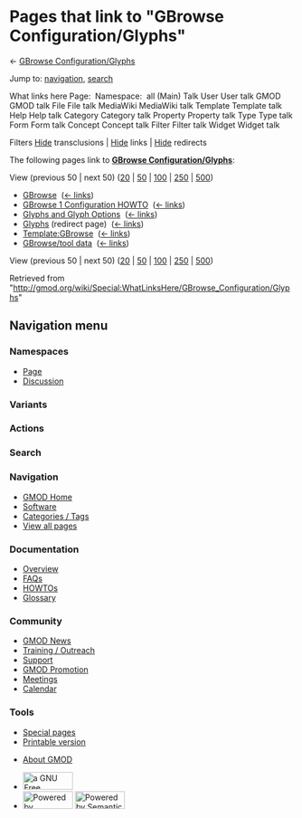 <div id="mw-page-base" class="noprint">

</div>

<div id="mw-head-base" class="noprint">

</div>

<div id="content" class="mw-body" role="main">

<span id="top"></span>

<div id="mw-js-message" style="display:none;">

</div>



# <span dir="auto">Pages that link to "GBrowse Configuration/Glyphs"</span>

<div id="bodyContent">

<div id="contentSub">

← [GBrowse
Configuration/Glyphs](/wiki/GBrowse_Configuration/Glyphs "GBrowse Configuration/Glyphs")

</div>

<div id="jump-to-nav" class="mw-jump">

Jump to: [navigation](#mw-navigation), [search](#p-search)

</div>

<div id="mw-content-text">

What links here Page:  Namespace:  all (Main) Talk User User talk GMOD
GMOD talk File File talk MediaWiki MediaWiki talk Template Template talk
Help Help talk Category Category talk Property Property talk Type Type
talk Form Form talk Concept Concept talk Filter Filter talk Widget
Widget talk

Filters
[Hide](/mediawiki/index.php?title=Special:WhatLinksHere/GBrowse_Configuration/Glyphs&hidetrans=1 "Special:WhatLinksHere/GBrowse Configuration/Glyphs")
transclusions \|
[Hide](/mediawiki/index.php?title=Special:WhatLinksHere/GBrowse_Configuration/Glyphs&hidelinks=1 "Special:WhatLinksHere/GBrowse Configuration/Glyphs")
links \|
[Hide](/mediawiki/index.php?title=Special:WhatLinksHere/GBrowse_Configuration/Glyphs&hideredirs=1 "Special:WhatLinksHere/GBrowse Configuration/Glyphs")
redirects

The following pages link to **[GBrowse
Configuration/Glyphs](/wiki/GBrowse_Configuration/Glyphs "GBrowse Configuration/Glyphs")**:

View (previous 50 \| next 50)
([20](/mediawiki/index.php?title=Special:WhatLinksHere/GBrowse_Configuration/Glyphs&limit=20 "Special:WhatLinksHere/GBrowse Configuration/Glyphs")
\|
[50](/mediawiki/index.php?title=Special:WhatLinksHere/GBrowse_Configuration/Glyphs&limit=50 "Special:WhatLinksHere/GBrowse Configuration/Glyphs")
\|
[100](/mediawiki/index.php?title=Special:WhatLinksHere/GBrowse_Configuration/Glyphs&limit=100 "Special:WhatLinksHere/GBrowse Configuration/Glyphs")
\|
[250](/mediawiki/index.php?title=Special:WhatLinksHere/GBrowse_Configuration/Glyphs&limit=250 "Special:WhatLinksHere/GBrowse Configuration/Glyphs")
\|
[500](/mediawiki/index.php?title=Special:WhatLinksHere/GBrowse_Configuration/Glyphs&limit=500 "Special:WhatLinksHere/GBrowse Configuration/Glyphs"))

- [GBrowse](/wiki/GBrowse "GBrowse") ‎
  <span class="mw-whatlinkshere-tools">([←
  links](/mediawiki/index.php?title=Special:WhatLinksHere&target=GBrowse "Special:WhatLinksHere"))</span>
- [GBrowse 1 Configuration
  HOWTO](/wiki/GBrowse_1_Configuration_HOWTO "GBrowse 1 Configuration HOWTO")
  ‎ <span class="mw-whatlinkshere-tools">([←
  links](/mediawiki/index.php?title=Special:WhatLinksHere&target=GBrowse+1+Configuration+HOWTO "Special:WhatLinksHere"))</span>
- [Glyphs and Glyph
  Options](/wiki/Glyphs_and_Glyph_Options "Glyphs and Glyph Options") ‎
  <span class="mw-whatlinkshere-tools">([←
  links](/mediawiki/index.php?title=Special:WhatLinksHere&target=Glyphs+and+Glyph+Options "Special:WhatLinksHere"))</span>
- [Glyphs](/mediawiki/index.php?title=Glyphs&redirect=no "Glyphs")
  (redirect page) ‎ <span class="mw-whatlinkshere-tools">([←
  links](/mediawiki/index.php?title=Special:WhatLinksHere&target=Glyphs "Special:WhatLinksHere"))</span>
- [Template:GBrowse](/wiki/Template:GBrowse "Template:GBrowse") ‎
  <span class="mw-whatlinkshere-tools">([←
  links](/mediawiki/index.php?title=Special:WhatLinksHere&target=Template%3AGBrowse "Special:WhatLinksHere"))</span>
- [GBrowse/tool data](/wiki/GBrowse/tool_data "GBrowse/tool data") ‎
  <span class="mw-whatlinkshere-tools">([←
  links](/mediawiki/index.php?title=Special:WhatLinksHere&target=GBrowse%2Ftool+data "Special:WhatLinksHere"))</span>

View (previous 50 \| next 50)
([20](/mediawiki/index.php?title=Special:WhatLinksHere/GBrowse_Configuration/Glyphs&limit=20 "Special:WhatLinksHere/GBrowse Configuration/Glyphs")
\|
[50](/mediawiki/index.php?title=Special:WhatLinksHere/GBrowse_Configuration/Glyphs&limit=50 "Special:WhatLinksHere/GBrowse Configuration/Glyphs")
\|
[100](/mediawiki/index.php?title=Special:WhatLinksHere/GBrowse_Configuration/Glyphs&limit=100 "Special:WhatLinksHere/GBrowse Configuration/Glyphs")
\|
[250](/mediawiki/index.php?title=Special:WhatLinksHere/GBrowse_Configuration/Glyphs&limit=250 "Special:WhatLinksHere/GBrowse Configuration/Glyphs")
\|
[500](/mediawiki/index.php?title=Special:WhatLinksHere/GBrowse_Configuration/Glyphs&limit=500 "Special:WhatLinksHere/GBrowse Configuration/Glyphs"))

</div>

<div class="printfooter">

Retrieved from
"<http://gmod.org/wiki/Special:WhatLinksHere/GBrowse_Configuration/Glyphs>"

</div>

<div id="catlinks" class="catlinks catlinks-allhidden">

</div>

<div class="visualClear">

</div>

</div>

</div>

<div id="mw-navigation">

## Navigation menu

<div id="mw-head">



<div id="left-navigation">

<div id="p-namespaces" class="vectorTabs" role="navigation"
aria-labelledby="p-namespaces-label">

### Namespaces

- <span id="ca-nstab-main"><a href="/wiki/GBrowse_Configuration/Glyphs" accesskey="c"
  title="View the content page [c]">Page</a></span>
- <span id="ca-talk"><a
  href="/mediawiki/index.php?title=Talk:GBrowse_Configuration/Glyphs&amp;action=edit&amp;redlink=1"
  accesskey="t"
  title="Discussion about the content page [t]">Discussion</a></span>

</div>

<div id="p-variants" class="vectorMenu emptyPortlet" role="navigation"
aria-labelledby="p-variants-label">

### 

### Variants[](#)

<div class="menu">

</div>

</div>

</div>

<div id="right-navigation">



<div id="p-cactions" class="vectorMenu emptyPortlet" role="navigation"
aria-labelledby="p-cactions-label">

### Actions[](#)

<div class="menu">

</div>

</div>

<div id="p-search" role="search">

### Search

<div id="simpleSearch">

</div>

</div>

</div>

</div>

<div id="mw-panel">

<div id="p-logo" role="banner">

<a href="/wiki/Main_Page"
style="background-image: url(http://gmod.org/images/GMOD-cogs.png);"
title="Visit the main page"></a>

</div>

<div id="p-Navigation" class="portal" role="navigation"
aria-labelledby="p-Navigation-label">

### Navigation

<div class="body">

- <span id="n-GMOD-Home">[GMOD Home](/wiki/Main_Page)</span>
- <span id="n-Software">[Software](/wiki/GMOD_Components)</span>
- <span id="n-Categories-.2F-Tags">[Categories /
  Tags](/wiki/Categories)</span>
- <span id="n-View-all-pages">[View all
  pages](/wiki/Special:AllPages)</span>

</div>

</div>

<div id="p-Documentation" class="portal" role="navigation"
aria-labelledby="p-Documentation-label">

### Documentation

<div class="body">

- <span id="n-Overview">[Overview](/wiki/Overview)</span>
- <span id="n-FAQs">[FAQs](/wiki/Category:FAQ)</span>
- <span id="n-HOWTOs">[HOWTOs](/wiki/Category:HOWTO)</span>
- <span id="n-Glossary">[Glossary](/wiki/Glossary)</span>

</div>

</div>

<div id="p-Community" class="portal" role="navigation"
aria-labelledby="p-Community-label">

### Community

<div class="body">

- <span id="n-GMOD-News">[GMOD News](/wiki/GMOD_News)</span>
- <span id="n-Training-.2F-Outreach">[Training /
  Outreach](/wiki/Training_and_Outreach)</span>
- <span id="n-Support">[Support](/wiki/Support)</span>
- <span id="n-GMOD-Promotion">[GMOD
  Promotion](/wiki/GMOD_Promotion)</span>
- <span id="n-Meetings">[Meetings](/wiki/Meetings)</span>
- <span id="n-Calendar">[Calendar](/wiki/Calendar)</span>

</div>

</div>

<div id="p-tb" class="portal" role="navigation"
aria-labelledby="p-tb-label">

### Tools

<div class="body">

- <span id="t-specialpages"><a href="/wiki/Special:SpecialPages" accesskey="q"
  title="A list of all special pages [q]">Special pages</a></span>
- <span id="t-print"><a
  href="/mediawiki/index.php?title=Special:WhatLinksHere/GBrowse_Configuration/Glyphs&amp;printable=yes"
  rel="alternate" accesskey="p"
  title="Printable version of this page [p]">Printable version</a></span>

</div>

</div>

</div>

</div>

<div id="footer" role="contentinfo">

- <span id="footer-places-about">[About
  GMOD](/wiki/GMOD:About "GMOD:About")</span>

<!-- -->

- <span id="footer-copyrightico">[<img src="http://www.gnu.org/graphics/gfdl-logo-small.png" width="88"
  height="31" alt="a GNU Free Documentation License" />](http://www.gnu.org/licenses/fdl-1.3.html)</span>
- <span id="footer-poweredbyico">[<img src="/mediawiki/skins/common/images/poweredby_mediawiki_88x31.png"
  width="88" height="31" alt="Powered by MediaWiki" />](//www.mediawiki.org/)
  [<img
  src="/mediawiki/extensions/SemanticMediaWiki/includes/../resources/images/smw_button.png"
  width="88" height="31" alt="Powered by Semantic MediaWiki" />](https://www.semantic-mediawiki.org/wiki/Semantic_MediaWiki)</span>

<div style="clear:both">

</div>

</div>
